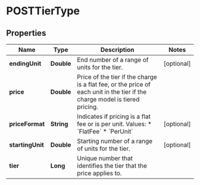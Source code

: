 

# POSTTierType


## Properties

| Name | Type | Description | Notes |
|------------ | ------------- | ------------- | -------------|
|**endingUnit** | **Double** | End number of a range of units for the tier.  |  [optional] |
|**price** | **Double** | Price of the tier if the charge is a flat fee, or the price of each unit in the tier if the charge model is tiered pricing.  |  |
|**priceFormat** | **String** | Indicates if pricing is a flat fee or is per unit.  Values:  * &#x60;FlatFee&#x60; * &#x60;PerUnit&#x60;  |  [optional] |
|**startingUnit** | **Double** | Starting number of a range of units for the tier.  |  [optional] |
|**tier** | **Long** | Unique number that identifies the tier that the price applies to.  |  |



